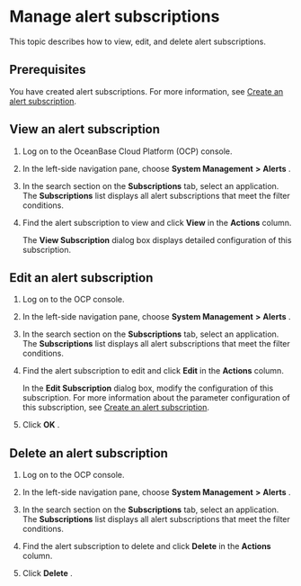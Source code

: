 Manage alert subscriptions 
===============================================

This topic describes how to view, edit, and delete alert subscriptions. 

Prerequisites 
----------------------------------

You have created alert subscriptions. For more information, see [Create an alert subscription](../900.alert-management/2000.new-alarm-notification.md).

View an alert subscription 
-----------------------------------------------

1. Log on to the OceanBase Cloud Platform (OCP) console.

   

2. In the left-side navigation pane, choose **System Management** **\>** **Alerts** .

   

3. In the search section on the **Subscriptions** tab, select an application. The **Subscriptions** list displays all alert subscriptions that meet the filter conditions.

   

4. Find the alert subscription to view and click **View** in the **Actions** column. 

   The **View Subscription** dialog box displays detailed configuration of this subscription.
   




Edit an alert subscription 
-----------------------------------------------

1. Log on to the OCP console.

   

2. In the left-side navigation pane, choose **System Management** **\>** **Alerts** .

   

3. In the search section on the **Subscriptions** tab, select an application. The **Subscriptions** list displays all alert subscriptions that meet the filter conditions.

   

4. Find the alert subscription to edit and click **Edit** in the **Actions** column. 

   In the **Edit Subscription** dialog box, modify the configuration of this subscription. For more information about the parameter configuration of this subscription, see [Create an alert subscription](../900.alert-management/2000.new-alarm-notification.md).
   

5. Click **OK** .

   




Delete an alert subscription 
-------------------------------------------------

1. Log on to the OCP console.

   

2. In the left-side navigation pane, choose **System Management** **\>** **Alerts** .

   

3. In the search section on the **Subscriptions** tab, select an application. The **Subscriptions** list displays all alert subscriptions that meet the filter conditions.

   

4. Find the alert subscription to delete and click **Delete** in the **Actions** column.

   

5. Click **Delete** .

   



